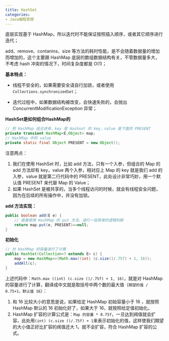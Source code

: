 ```yaml
---
title: HashSet
categories: 
- Java编程思想
---
```


底层实现基于 HashMap，所以迭代时不能保证按照插入顺序，或者其它顺序进行迭代；

add、remove、contanins、size 等方法的耗时性能，是不会随着数据量的增加而增加的，这个主要跟 HashMap 底层的数组数据结构有关，不管数据量多大，不考虑 hash 冲突的情况下，时间复杂度都是 O(1)；

**基本特点：**

* 线程不安全的，如果需要安全请自行加锁，或者使用 `Collections.synchronizedSet`；

* 迭代过程中，如果数据结构被改变，会快速失败的，会抛出 ConcurrentModificationException 异常；

**HashSet是如何组合HashMap的**

```java
// 把 HashMap 组合进来，key 是 Hashset 的 key，value 是下面的 PRESENT
private transient HashMap<E,Object> map;
// HashMap 中的 value
private static final Object PRESENT = new Object();
```

注意两点：

1. 我们在使用 HashSet 时，比如 add 方法，只有一个入参，但组合的 Map 的 add 方法却有 key，value 两个入参，相对应上 Map 的 key 就是我们 add 的入参，value 就是第二行代码中的 PRESENT，此处设计非常巧妙，用一个默认值 PRESENT 来代替 Map 的 Value；
2. 如果 HashSet 是被共享的，当多个线程访问的时候，就会有线程安全问题，因为在后续的所有操作中，并没有加锁。

 **add 方法实现：**

```java
public boolean add(E e) {
    // 直接使用 HashMap 的 put 方法，进行一些简单的逻辑判断
    return map.put(e, PRESENT)==null;
}
```

**初始化**

```java
// 对 HashMap 的容量进行了计算
public HashSet(Collection<? extends E> c) {
    map = new HashMap<>(Math.max((int) (c.size()/.75f) + 1, 16));
    addAll(c);
}
```

上述代码中：`Math.max ((int) (c.size ()/.75f) + 1, 16)`，就是对 HashMap 的容量进行了计算，翻译成中文就是取括号中两个数的最大值（`期望的值 / 0.75+1，默认值 16`）：

1. 和 16 比较大小的意思是说，如果给定 HashMap 初始容量小于 16 ，就按照 HashMap 默认的 16 初始化好了，如果大于 16，就按照给定值初始化。
2. HashMap 扩容的计算公式是：`Map 的容量 * 0.75f`，一旦达到阀值就会扩容，此处用` (int) (c.size ()/.75f) + 1 `来表示初始化的值，这样使我们期望的大小值正好比扩容的阀值还大 1，就不会扩容，符合 HashMap 扩容的公式。